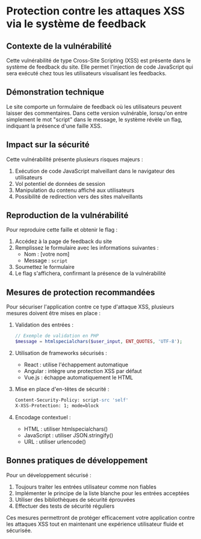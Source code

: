# Protection contre les attaques XSS via le système de feedback

## Contexte de la vulnérabilité

Cette vulnérabilité de type Cross-Site Scripting (XSS) est présente dans le système de feedback du site. Elle permet l'injection de code JavaScript qui sera exécuté chez tous les utilisateurs visualisant les feedbacks.

## Démonstration technique

Le site comporte un formulaire de feedback où les utilisateurs peuvent laisser des commentaires. Dans cette version vulnérable, lorsqu'on entre simplement le mot "script" dans le message, le système révèle un flag, indiquant la présence d'une faille XSS.

## Impact sur la sécurité

Cette vulnérabilité présente plusieurs risques majeurs :
1. Exécution de code JavaScript malveillant dans le navigateur des utilisateurs
2. Vol potentiel de données de session
3. Manipulation du contenu affiché aux utilisateurs
4. Possibilité de redirection vers des sites malveillants

## Reproduction de la vulnérabilité

Pour reproduire cette faille et obtenir le flag :

1. Accédez à la page de feedback du site
2. Remplissez le formulaire avec les informations suivantes :
   - Nom : [votre nom]
   - Message : `script`
3. Soumettez le formulaire
4. Le flag s'affichera, confirmant la présence de la vulnérabilité

## Mesures de protection recommandées

Pour sécuriser l'application contre ce type d'attaque XSS, plusieurs mesures doivent être mises en place :

1. Validation des entrées :
   ```php
   // Exemple de validation en PHP
   $message = htmlspecialchars($user_input, ENT_QUOTES, 'UTF-8');
   ```

2. Utilisation de frameworks sécurisés :
   - React : utilise l'échappement automatique
   - Angular : intègre une protection XSS par défaut
   - Vue.js : échappe automatiquement le HTML

3. Mise en place d'en-têtes de sécurité :
   ```apache
   Content-Security-Policy: script-src 'self'
   X-XSS-Protection: 1; mode=block
   ```

4. Encodage contextuel :
   - HTML : utiliser htmlspecialchars()
   - JavaScript : utiliser JSON.stringify()
   - URL : utiliser urlencode()

## Bonnes pratiques de développement

Pour un développement sécurisé :

1. Toujours traiter les entrées utilisateur comme non fiables
2. Implémenter le principe de la liste blanche pour les entrées acceptées
3. Utiliser des bibliothèques de sécurité éprouvées
4. Effectuer des tests de sécurité réguliers

Ces mesures permettront de protéger efficacement votre application contre les attaques XSS tout en maintenant une expérience utilisateur fluide et sécurisée.